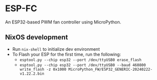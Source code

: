 # ESP-FC
An ESP32-based PWM fan controller using MicroPython.

## NixOS development
- Run `nix-shell` to initialize dev environment
- To Flash your ESP for the first time, run the following:
    - `esptool.py --chip esp32 --port /dev/ttyUSB0 erase_flash`
    - `esptool.py --chip esp32 --port /dev/ttyUSB0 --baud 460800 write_flash -z 0x1000 MicroPython_FW/ESP32_GENERIC-20240222-v1.22.2.bin`
